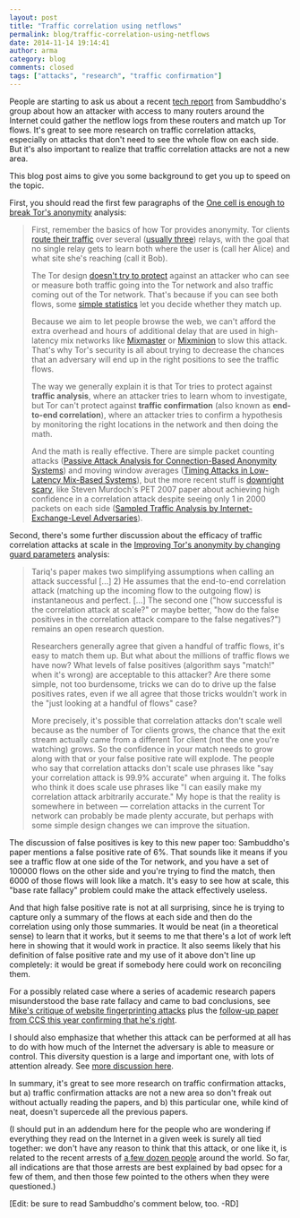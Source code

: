 ```yaml
---
layout: post
title: "Traffic correlation using netflows"
permalink: blog/traffic-correlation-using-netflows
date: 2014-11-14 19:14:41
author: arma
category: blog
comments: closed
tags: ["attacks", "research", "traffic confirmation"]
---
```


People are starting to ask us about a recent [tech report](https://mice.cs.columbia.edu/getTechreport.php?techreportID=1545&format=pdf) from Sambuddho's group about how an attacker with access to many routers around the Internet could gather the netflow logs from these routers and match up Tor flows. It's great to see more research on traffic correlation attacks, especially on attacks that don't need to see the whole flow on each side. But it's also important to realize that traffic correlation attacks are not a new area.

This blog post aims to give you some background to get you up to speed on the topic.

First, you should read the first few paragraphs of the [One cell is enough to break Tor's anonymity](https://blog.torproject.org/blog/one-cell-enough) analysis:

> First, remember the basics of how Tor provides anonymity. Tor clients [route their traffic](https://www.torproject.org/images/htw2.png) over several ([usually three](https://wiki.torproject.org/noreply/TheOnionRouter/TorFAQ#VariablePathLength)) relays, with the goal that no single relay gets to learn both where the user is (call her Alice) and what site she's reaching (call it Bob).
>
> The Tor design [doesn't try to protect](https://www.torproject.org/svn/trunk/doc/design-paper/tor-design.html#subsec:threat-model) against an attacker who can see or measure both traffic going into the Tor network and also traffic coming out of the Tor network. That's because if you can see both flows, some [simple statistics](http://freehaven.net/anonbib/#danezis:pet2004) let you decide whether they match up.
>
> Because we aim to let people browse the web, we can't afford the extra overhead and hours of additional delay that are used in high-latency mix networks like [Mixmaster](http://freehaven.net/anonbib/#mixmaster-spec) or [Mixminion](http://freehaven.net/anonbib/#minion-design) to slow this attack. That's why Tor's security is all about trying to decrease the chances that an adversary will end up in the right positions to see the traffic flows.
>
> The way we generally explain it is that Tor tries to protect against **traffic analysis**, where an attacker tries to learn whom to investigate, but Tor can't protect against **traffic confirmation** (also known as **end-to-end correlation**), where an attacker tries to confirm a hypothesis by monitoring the right locations in the network and then doing the math.
>
> And the math is really effective. There are simple packet counting attacks ([Passive Attack Analysis for Connection-Based Anonymity Systems](http://freehaven.net/anonbib/#SS03)) and moving window averages ([Timing Attacks in Low-Latency Mix-Based Systems](http://freehaven.net/anonbib/#timing-fc2004)), but the more recent stuff is [downright scary](http://www.lightbluetouchpaper.org/2007/05/28/sampled-traffic-analysis-by-internet-exchange-level-adversaries/), like Steven Murdoch's PET 2007 paper about achieving high confidence in a correlation attack despite seeing only 1 in 2000 packets on each side ([Sampled Traffic Analysis by Internet-Exchange-Level Adversaries](http://freehaven.net/anonbib/#murdoch-pet2007)).

Second, there's some further discussion about the efficacy of traffic correlation attacks at scale in the [Improving Tor's anonymity by changing guard parameters](https://blog.torproject.org/blog/improving-tors-anonymity-changing-guard-parameters) analysis:

> Tariq's paper makes two simplifying assumptions when calling an attack successful [...] 2) He assumes that the end-to-end correlation attack (matching up the incoming flow to the outgoing flow) is instantaneous and perfect. [...] The second one ("how successful is the correlation attack at scale?" or maybe better, "how do the false positives in the correlation attack compare to the false negatives?") remains an open research question.
>
> Researchers generally agree that given a handful of traffic flows, it's easy to match them up. But what about the millions of traffic flows we have now? What levels of false positives (algorithm says "match!" when it's wrong) are acceptable to this attacker? Are there some simple, not too burdensome, tricks we can do to drive up the false positives rates, even if we all agree that those tricks wouldn't work in the "just looking at a handful of flows" case?
>
> More precisely, it's possible that correlation attacks don't scale well because as the number of Tor clients grows, the chance that the exit stream actually came from a different Tor client (not the one you're watching) grows. So the confidence in your match needs to grow along with that or your false positive rate will explode. The people who say that correlation attacks don't scale use phrases like "say your correlation attack is 99.9% accurate" when arguing it. The folks who think it does scale use phrases like "I can easily make my correlation attack arbitrarily accurate." My hope is that the reality is somewhere in between — correlation attacks in the current Tor network can probably be made plenty accurate, but perhaps with some simple design changes we can improve the situation.

The discussion of false positives is key to this new paper too: Sambuddho's paper mentions a false positive rate of 6%. That sounds like it means if you see a traffic flow at one side of the Tor network, and you have a set of 100000 flows on the other side and you're trying to find the match, then 6000 of those flows will look like a match. It's easy to see how at scale, this "base rate fallacy" problem could make the attack effectively useless.

And that high false positive rate is not at all surprising, since he is trying to capture only a summary of the flows at each side and then do the correlation using only those summaries. It would be neat (in a theoretical sense) to learn that it works, but it seems to me that there's a lot of work left here in showing that it would work in practice. It also seems likely that his definition of false positive rate and my use of it above don't line up completely: it would be great if somebody here could work on reconciling them.

For a possibly related case where a series of academic research papers misunderstood the base rate fallacy and came to bad conclusions, see [Mike's critique of website fingerprinting attacks](https://blog.torproject.org/blog/critique-website-traffic-fingerprinting-attacks) plus the [follow-up paper from CCS this year confirming that he's right](https://www.eecs.berkeley.edu/~sa499/papers/ccs-webfp-final.pdf).

I should also emphasize that whether this attack can be performed at all has to do with how much of the Internet the adversary is able to measure or control. This diversity question is a large and important one, with lots of attention already. See [more discussion here](https://blog.torproject.org/blog/improving-tors-anonymity-changing-guard-parameters#fix4).

In summary, it's great to see more research on traffic confirmation attacks, but a) traffic confirmation attacks are not a new area so don't freak out without actually reading the papers, and b) this particular one, while kind of neat, doesn't supercede all the previous papers.

(I should put in an addendum here for the people who are wondering if everything they read on the Internet in a given week is surely all tied together: we don't have any reason to think that this attack, or one like it, is related to the recent arrests of [a few dozen people](https://blog.torproject.org/blog/thoughts-and-concerns-about-operation-onymous) around the world. So far, all indications are that those arrests are best explained by bad opsec for a few of them, and then those few pointed to the others when they were questioned.)

[Edit: be sure to read Sambuddho's comment below, too. -RD]
